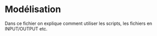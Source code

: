 # Modélisation
Dans ce fichier on explique comment utiliser les scripts, les fichiers en INPUT/OUTPUT etc.
